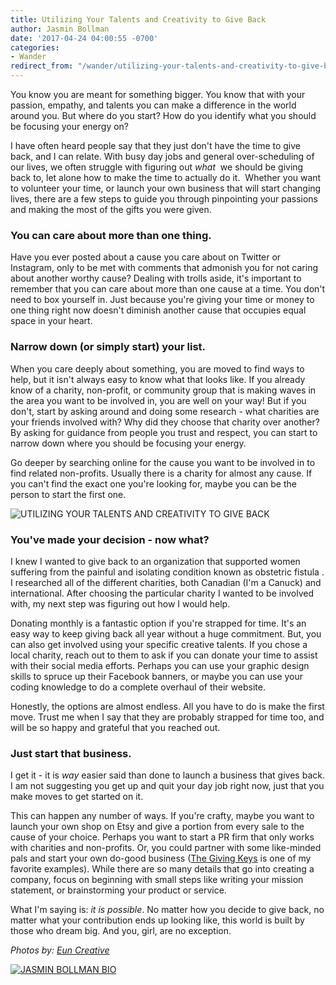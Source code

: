 ```yaml
---
title: Utilizing Your Talents and Creativity to Give Back
author: Jasmin Bollman
date: '2017-04-24 04:00:55 -0700'
categories:
- Wander
redirect_from: "/wander/utilizing-your-talents-and-creativity-to-give-back/"
---
```


You know you are meant for something bigger. You know that with your passion, empathy, and talents you can make a difference in the world around you. But where do you start? How do you identify what you should be focusing your energy on?

I have often heard people say that they just don't have the time to give back, and I can relate. With busy day jobs and general over-scheduling of our lives, we often struggle with figuring out _what_  we should be giving back to, let alone how to make the time to actually do it.  Whether you want to volunteer your time, or launch your own business that will start changing lives, there are a few steps to guide you through pinpointing your passions and making the most of the gifts you were given.

### **You can care about more than one thing.**

Have you ever posted about a cause you care about on Twitter or Instagram, only to be met with comments that admonish you for not caring about another worthy cause? Dealing with trolls aside, it's important to remember that you can care about more than one cause at a time. You don't need to box yourself in. Just because you're giving your time or money to one thing right now doesn't diminish another cause that occupies equal space in your heart.

### **Narrow down (or simply start) your list.**

When you care deeply about something, you are moved to find ways to help, but it isn't always easy to know what that looks like. If you already know of a charity, non-profit, or community group that is making waves in the area you want to be involved in, you are well on your way! But if you don't, start by asking around and doing some research - what charities are your friends involved with? Why did they choose that charity over another? By asking for guidance from people you trust and respect, you can start to narrow down where you should be focusing your energy.

Go deeper by searching online for the cause you want to be involved in to find related non-profits. Usually there is a charity for almost any cause. If you can't find the exact one you're looking for, maybe you can be the person to start the first one.

![UTILIZING YOUR TALENTS AND CREATIVITY TO GIVE BACK](https://yellow-blog-images.imgix.net/2017/04/HJ-Kaleidos-084.jpg)

### **You've made your decision - now what?**

I knew I wanted to give back to an organization that supported women suffering from the painful and isolating condition known as obstetric fistula . I researched all of the different charities, both Canadian (I'm a Canuck) and international. After choosing the particular charity I wanted to be involved with, my next step was figuring out how I would help.

Donating monthly is a fantastic option if you're strapped for time. It's an easy way to keep giving back all year without a huge commitment. But, you can also get involved using your specific creative talents. If you chose a local charity, reach out to them to ask if you can donate your time to assist with their social media efforts. Perhaps you can use your graphic design skills to spruce up their Facebook banners, or maybe you can use your coding knowledge to do a complete overhaul of their website.

Honestly, the options are almost endless. All you have to do is make the first move. Trust me when I say that they are probably strapped for time too, and will be so happy and grateful that you reached out.

### **Just start that business.**

I get it - it is _way_ easier said than done to launch a business that gives back. I am not suggesting you get up and quit your day job right now, just that you make moves to get started on it.

This can happen any number of ways. If you're crafty, maybe you want to launch your own shop on Etsy and give a portion from every sale to the cause of your choice. Perhaps you want to start a PR firm that only works with charities and non-profits. Or, you could partner with some like-minded pals and start your own do-good business ([The Giving Keys](https://www.thegivingkeys.com/?gclid=CjwKCAjwofHHBRBSEiwASEp6LET9y1s7kdcgcuuvUP3UJw00Fr_G9OYYd5xqP8FdpPwnJRs9Du0SzRoCpX0QAvD_BwE) is one of my favorite examples). While there are so many details that go into creating a company, focus on beginning with small steps like writing your mission statement, or brainstorming your product or service.

What I'm saying is: _it is possible_. No matter how you decide to give back, no matter what your contribution ends up looking like, this world is built by those who dream big. And you, girl, are no exception.

_Photos by: [Eun Creative](http://www.euncreative.com/)_

[![JASMIN BOLLMAN BIO](https://yellow-blog-images.imgix.net/2017/04/JASMIN-BOLLMAN-BIO.jpg)](http://www.jasminbollman.ca/)

